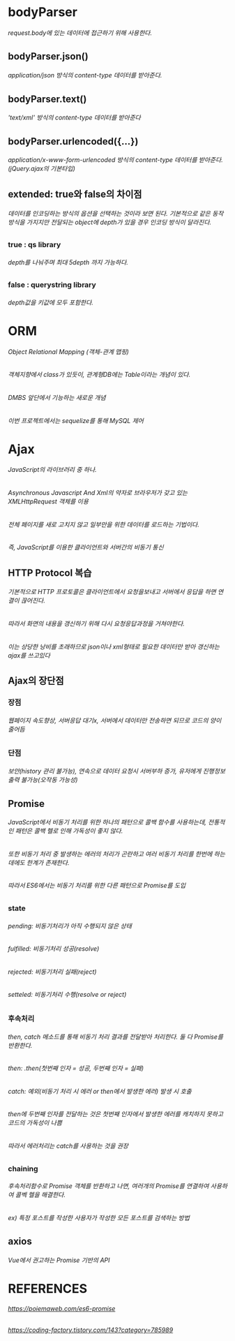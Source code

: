 # bodyParser
###### request.body에 있는 데이터에 접근하기 위해 사용한다.
## bodyParser.json()
###### application/json 방식의 content-type 데이터를 받아준다.
## bodyParser.text()
###### 'text/xml' 방식의 content-type 데이터를 받아준다
## bodyParser.urlencoded({...})
###### application/x-www-form-urlencoded 방식의 content-type 데이터를 받아준다.(jQuery.ajax의 기본타입)
## extended: true와 false의 차이점
###### 데이터를 인코딩하는 방식의 옵션을 선택하는 것이라 보면 된다. 기본적으로 같은 동작방식을 가지지만 전달되는 object에 depth가 있을 경우 인코딩 방식이 달라진다.

### true : qs library
###### depth를 나눠주며 최대 5depth 까지 가능하다.
### false : querystring library
###### depth값을 키값에 모두 포함한다.

# ORM
###### Object Relational Mapping (객체-관계 맵핑)
###### 객체지향에서 class가 있듯이, 관계형DB에는 Table이라는 개념이 있다.
###### DMBS 앞단에서 기능하는 새로운 개념
###### 이번 프로젝트에서는 sequelize를 통해 MySQL 제어

# Ajax
###### JavaScript의 라이브러리 중 하나.
###### Asynchronous Javascript And Xml의 약자로 브라우저가 갖고 있는 XMLHttpRequest 객체를 이용
###### 전체 페이지를 새로 고치지 않고 일부만을 위한 데이터를 로드하는 기법이다.
###### 즉, JavaScript를 이용한 클라이언트와 서버간의 비동기 통신
## HTTP Protocol 복습
###### 기본적으로 HTTP 프로토콜은 클라이언트에서 요청을보내고 서버에서 응답을 하면 연결이 끊어진다.
###### 따라서 화면의 내용을 갱신하기 위해 다시 요청응답과정을 거쳐야한다. 
###### 이는 상당한 낭비를 초래하므로 json이나 xml형태로 필요한 데이터만 받아 갱신하는 ajax를 쓰고있다
## Ajax의 장단점
### 장점
###### 웹페이지 속도향상, 서버응답 대기x, 서버에서 데이터만 전송하면 되므로 코드의 양이 줄어듬
### 단점
###### 보안(history 관리 불가능), 연속으로 데이터 요청시 서버부하 증가, 유저에게 진행정보 출력 불가능(오작동 가능성)

## Promise
###### JavaScript에서 비동기 처리를 위한 하나의 패턴으로 콜백 함수를 사용하는데, 전통적인 패턴은 콜백 헬로 인해 가독성이 좋지 않다.
###### 또한 비동기 처리 중 발생하는 에러의 처리가 곤란하고 여러 비동기 처리를 한번에 하는데에도 한계가 존재한다.
###### 따라서 ES6에서는 비동기 처리를 위한 다른 패턴으로 Promise를 도입
### state
###### pending: 비동기처리가 아직 수행되지 않은 상태
###### fulfilled: 비동기처리 성공(resolve)
###### rejected: 비동기처리 실패(reject)
###### setteled: 비동기처리 수행(resolve or reject)
### 후속처리
###### then, catch 메소드를 통해 비동기 처리 결과를 전달받아 처리한다. 둘 다 Promise를 반환한다.
###### then: .then(첫번째 인자 = 성공, 두번째 인자 = 실패)
###### catch: 예외(비동기 처리 시 에러 or then에서 발생한 에러) 발생 시 호출
###### then에 두번째 인자를 전달하는 것은 첫번째 인자에서 발생한 에러를 캐치하지 못하고 코드의 가독성이 나쁨
###### 따라서 에러처리는 catch를 사용하는 것을 권장
### chaining
###### 후속처리함수로 Promise 객체를 반환하고 나면, 여러개의 Promise를 연결하여 사용하여 콜벡 헬을 해결한다.
###### ex) 특정 포스트를 작성한 사용자가 작성한 모든 포스트를 검색하는 방법

## axios
###### Vue에서 권고하는 Promise 기반의 API

# REFERENCES
###### https://poiemaweb.com/es6-promise
###### https://coding-factory.tistory.com/143?category=785989

